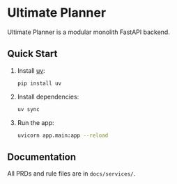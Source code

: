 # Ultimate Planner

Ultimate Planner is a modular monolith FastAPI backend.

## Quick Start

1. Install [uv](https://github.com/astral-sh/uv):
   ```bash
   pip install uv
   ```
2. Install dependencies:
   ```bash
   uv sync 
   ```
3. Run the app:
   ```bash
   uvicorn app.main:app --reload
   ```

## Documentation

All PRDs and rule files are in `docs/services/`.
